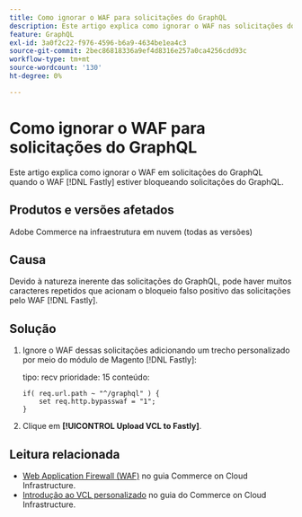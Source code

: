 ```yaml
---
title: Como ignorar o WAF para solicitações do GraphQL
description: Este artigo explica como ignorar o WAF nas solicitações do GraphQL.
feature: GraphQL
exl-id: 3a0f2c22-f976-4596-b6a9-4634be1ea4c3
source-git-commit: 2bec86818336a9ef4d8316e257a0ca4256cdd93c
workflow-type: tm+mt
source-wordcount: '130'
ht-degree: 0%

---
```


# Como ignorar o WAF para solicitações do GraphQL

Este artigo explica como ignorar o WAF em solicitações do GraphQL quando o WAF [!DNL Fastly] estiver bloqueando solicitações do GraphQL.

## Produtos e versões afetados

Adobe Commerce na infraestrutura em nuvem (todas as versões)

## Causa

Devido à natureza inerente das solicitações do GraphQL, pode haver muitos caracteres repetidos que acionam o bloqueio falso positivo das solicitações pelo WAF [!DNL Fastly].

## Solução

1. Ignore o WAF dessas solicitações adicionando um trecho personalizado por meio do módulo de Magento [!DNL Fastly]:

   tipo: recv
prioridade: 15
conteúdo:

   ```
   if( req.url.path ~ "^/graphql" ) {
       set req.http.bypasswaf = "1";
   }
   ```

1. Clique em **[!UICONTROL Upload VCL to Fastly]**.

## Leitura relacionada

* [Web Application Firewall (WAF)](https://experienceleague.adobe.com/en/docs/commerce-cloud-service/user-guide/cdn/fastly-waf-service) no guia Commerce on Cloud Infrastructure.
* [Introdução ao VCL personalizado](https://experienceleague.adobe.com/en/docs/commerce-cloud-service/user-guide/cdn/custom-vcl-snippets/fastly-vcl-custom-snippets) no guia do Commerce on Cloud Infrastructure.
